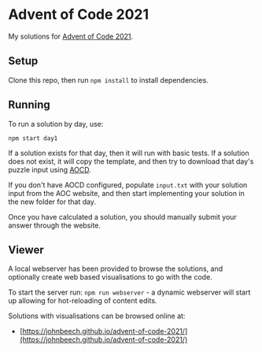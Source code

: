# Advent of Code 2021

My solutions for [Advent of Code 2021](https://adventofcode.com/2021).

## Setup


Clone this repo, then run `npm install` to install dependencies.


## Running

To run a solution by day, use:
```
npm start day1
````

If a solution exists for that day, then it will run with basic tests. If a solution does not exist, it will copy the template, and then try to download that day's puzzle input using [AOCD](https://github.com/wimglenn/advent-of-code-data).

If you don't have AOCD configured, populate `input.txt` with your solution input from the AOC website, and then start implementing your solution in the new folder for that day.

Once you have calculated a solution, you should manually submit your answer through the website.

## Viewer

A local webserver has been provided to browse the solutions, and optionally create web based visualisations to go with the code.

To start the server run: `npm run webserver` - a dynamic webserver will start up allowing for hot-reloading of content edits.

Solutions with visualisations can be browsed online at: 
- [https://johnbeech.github.io/advent-of-code-2021/](https://johnbeech.github.io/advent-of-code-2021/)

